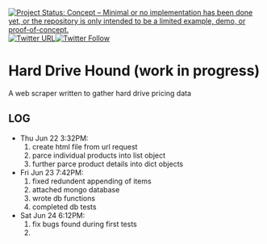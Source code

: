 [![Project Status: Concept – Minimal or no implementation has been done yet, or the repository is only intended to be a limited example, demo, or proof-of-concept.](http://www.repostatus.org/badges/latest/concept.svg)](http://www.repostatus.org/#concept)[![Twitter URL](https://img.shields.io/twitter/url/http/shields.io.svg?style=social)](https://twitter.com/TekkSparrow?lang=en)[![Twitter Follow](https://img.shields.io/twitter/follow/espadrine.svg?style=social&label=Follow)](https://twitter.com/TekkSparrow?lang=en)


# Hard Drive Hound (work in progress)
A web scraper written to gather hard drive pricing data
## LOG
  * Thu Jun 22 3:32PM:
    1. create html file from url request
    2. parce individual products into list object
    3. further parce product details into dict objects
  * Fri Jun 23 7:42PM:  
    1. fixed redundent appending of items
    2. attached mongo database
    3. wrote db functions
    4. completed db tests
  * Sat Jun 24 6:12PM:
    1. fix bugs found during first tests
    2. 
